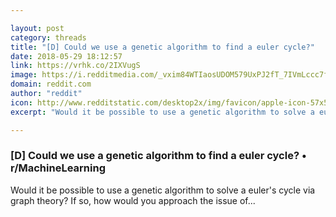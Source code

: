 ```yaml
---

layout: post
category: threads
title: "[D] Could we use a genetic algorithm to find a euler cycle?"
date: 2018-05-29 18:12:57
link: https://vrhk.co/2IXVugS
image: https://i.redditmedia.com/_vxim84WTIaosUDOM579UxPJ2fT_7IVmLccc7ftkdWY.jpg?w=320&s=2815f20419013be6129b9c8e70fceb4a
domain: reddit.com
author: "reddit"
icon: http://www.redditstatic.com/desktop2x/img/favicon/apple-icon-57x57.png
excerpt: "Would it be possible to use a genetic algorithm to solve a euler's cycle via graph theory? If so, how would you approach the issue of..."

---
```


### [D] Could we use a genetic algorithm to find a euler cycle? • r/MachineLearning

Would it be possible to use a genetic algorithm to solve a euler's cycle via graph theory? If so, how would you approach the issue of...